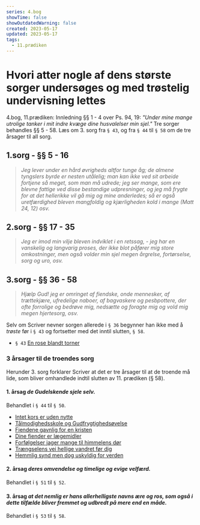 ```yaml
---
series: 4.bog
showTime: false
showOutdatedWarning: false
created: 2023-05-17
updated: 2023-05-17
tags:
  - 11.prædiken
---
```


# Hvori atter nogle af dens største sorger undersøges og med trøstelig undervisning lettes
4.bog, 11.prædiken: Innledning §§ 1 - 4 over Ps. 94, 19: _"Under mine mange utrolige tanker i mit indre kvæge dine husvalelser min sjel."_ Tre sorger behandles §§ 5 - 58. Læs om 3. sorg fra `§ 43`, og fra `§ 44` til `§ 58` om de tre årsager til all sorg.

## 1.sorg - §§ 5 - 16
> _Jeg lever under en hård øvrigheds altfor tunge åg; de almene tyngslers byrde er nesten utålelig; man kan ikke ved sit arbeide fortjene så meget, som man må udrede; jeg ser mange, som ere blevne fattige ved disse bestandige udpresninger, og jeg må frygte for at det hellerikke vil gå mig og mine anderledes; så er også uretfærdighed bleven mangfoldig og kjærligheden kold i mange (Matt 24, 12) osv._

## 2.sorg - §§ 17 - 35
> _Jeg er imod min vilje bleven indviklet i en retssag, - jeg har en vanskelig og langvarig proses, der ikke blot påfører mig store omkostninger, men også volder min sjel megen årgrelse, fortørselse, sorg og uro, osv._

## 3.sorg - §§ 36 - 58
> _Hjælp Gud! jeg er omringet af fiendske, onde mennesker, af trættekjære, ufredelige naboer, af bagvaskere og pesbpottere, der ofte forrolige og bedrøve mig, nedsætte og foragte mig og vold mig megen hjertesorg, osv._

Selv om Scriver nevner sorgen allerede i `§ 36` begynner han ikke med å _trøste_ før i `§ 43` og fortsetter med det inntil slutten, `§ 58`.

- `§ 43` [En rose blandt torner](/article/sjeleskatt/4-bog/11-prediken/43)

### 3 årsager til de troendes sorg
Herunder 3. sorg forklarer Scriver at det er tre årsager til at de troende må lide, som bliver omhandlede indtil slutten av 11. prædiken (§ 58).

#### 1. årsag _de Gudelskende sjele selv._ 
Behandlet i `§ 44` til `§ 50`.

- [Intet kors er uden nytte](/article/sjeleskatt/4-bog/11-prediken/44)
- [Tålmodighedsskole og Gudfrygtighedsøvelse](/article/sjeleskatt/4-bog/11-prediken/45)
- [Fiendene gavnlig for en kristen](/article/sjeleskatt/4-bog/11-prediken/46)
- [Dine fiender er lægemidler](/article/sjeleskatt/4-bog/11-prediken/47)
- [Forfølgelser jager mange til himmelens dør](/article/sjeleskatt/4-bog/11-prediken/48)
- [Trængselens vei hellige vandret før dig](/article/sjeleskatt/4-bog/11-prediken/49)
- [Hemmlig synd men dog uskyldig for verden](/article/sjeleskatt/4-bog/11-prediken/50)

#### 2. årsag _deres omvendelse og timelige og evige velfærd._ 
Behandlet i `§ 51` til `§ 52`.

#### 3. årsag _at det nemlig er hans allerhelligste navns ære og ros, som også i dette tilfælde bliver fremmet og udbredt på mere end en måde._ 
Behandlet i `§ 53` til `§ 58`.
